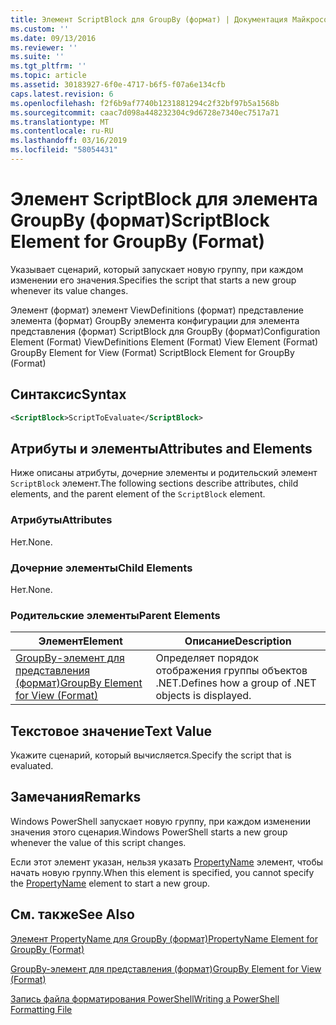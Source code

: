 ```yaml
---
title: Элемент ScriptBlock для GroupBy (формат) | Документация Майкрософт
ms.custom: ''
ms.date: 09/13/2016
ms.reviewer: ''
ms.suite: ''
ms.tgt_pltfrm: ''
ms.topic: article
ms.assetid: 30183927-6f0e-4717-b6f5-f07a6e134cfb
caps.latest.revision: 6
ms.openlocfilehash: f2f6b9af7740b1231881294c2f32bf97b5a1568b
ms.sourcegitcommit: caac7d098a448232304c9d6728e7340ec7517a71
ms.translationtype: MT
ms.contentlocale: ru-RU
ms.lasthandoff: 03/16/2019
ms.locfileid: "58054431"
---
```

# <a name="scriptblock-element-for-groupby-format"></a><span data-ttu-id="2d7ab-102">Элемент ScriptBlock для элемента GroupBy (формат)</span><span class="sxs-lookup"><span data-stu-id="2d7ab-102">ScriptBlock Element for GroupBy (Format)</span></span>

<span data-ttu-id="2d7ab-103">Указывает сценарий, который запускает новую группу, при каждом изменении его значения.</span><span class="sxs-lookup"><span data-stu-id="2d7ab-103">Specifies the script that starts a new group whenever its value changes.</span></span>

<span data-ttu-id="2d7ab-104">Элемент (формат) элемент ViewDefinitions (формат) представление элемента (формат) GroupBy элемента конфигурации для элемента представления (формат) ScriptBlock для GroupBy (формат)</span><span class="sxs-lookup"><span data-stu-id="2d7ab-104">Configuration Element (Format) ViewDefinitions Element (Format) View Element (Format) GroupBy Element for View (Format) ScriptBlock Element for GroupBy (Format)</span></span>

## <a name="syntax"></a><span data-ttu-id="2d7ab-105">Синтаксис</span><span class="sxs-lookup"><span data-stu-id="2d7ab-105">Syntax</span></span>

```xml
<ScriptBlock>ScriptToEvaluate</ScriptBlock>
```

## <a name="attributes-and-elements"></a><span data-ttu-id="2d7ab-106">Атрибуты и элементы</span><span class="sxs-lookup"><span data-stu-id="2d7ab-106">Attributes and Elements</span></span>

<span data-ttu-id="2d7ab-107">Ниже описаны атрибуты, дочерние элементы и родительский элемент `ScriptBlock` элемент.</span><span class="sxs-lookup"><span data-stu-id="2d7ab-107">The following sections describe attributes, child elements, and the parent element of the `ScriptBlock` element.</span></span>

### <a name="attributes"></a><span data-ttu-id="2d7ab-108">Атрибуты</span><span class="sxs-lookup"><span data-stu-id="2d7ab-108">Attributes</span></span>

<span data-ttu-id="2d7ab-109">Нет.</span><span class="sxs-lookup"><span data-stu-id="2d7ab-109">None.</span></span>

### <a name="child-elements"></a><span data-ttu-id="2d7ab-110">Дочерние элементы</span><span class="sxs-lookup"><span data-stu-id="2d7ab-110">Child Elements</span></span>

<span data-ttu-id="2d7ab-111">Нет.</span><span class="sxs-lookup"><span data-stu-id="2d7ab-111">None.</span></span>

### <a name="parent-elements"></a><span data-ttu-id="2d7ab-112">Родительские элементы</span><span class="sxs-lookup"><span data-stu-id="2d7ab-112">Parent Elements</span></span>

|<span data-ttu-id="2d7ab-113">Элемент</span><span class="sxs-lookup"><span data-stu-id="2d7ab-113">Element</span></span>|<span data-ttu-id="2d7ab-114">Описание</span><span class="sxs-lookup"><span data-stu-id="2d7ab-114">Description</span></span>|
|-------------|-----------------|
|[<span data-ttu-id="2d7ab-115">GroupBy-элемент для представления (формат)</span><span class="sxs-lookup"><span data-stu-id="2d7ab-115">GroupBy Element for View (Format)</span></span>](./groupby-element-for-view-format.md)|<span data-ttu-id="2d7ab-116">Определяет порядок отображения группы объектов .NET.</span><span class="sxs-lookup"><span data-stu-id="2d7ab-116">Defines how a group of .NET objects is displayed.</span></span>|

## <a name="text-value"></a><span data-ttu-id="2d7ab-117">Текстовое значение</span><span class="sxs-lookup"><span data-stu-id="2d7ab-117">Text Value</span></span>

<span data-ttu-id="2d7ab-118">Укажите сценарий, который вычисляется.</span><span class="sxs-lookup"><span data-stu-id="2d7ab-118">Specify the script that is evaluated.</span></span>

## <a name="remarks"></a><span data-ttu-id="2d7ab-119">Замечания</span><span class="sxs-lookup"><span data-stu-id="2d7ab-119">Remarks</span></span>

<span data-ttu-id="2d7ab-120">Windows PowerShell запускает новую группу, при каждом изменении значения этого сценария.</span><span class="sxs-lookup"><span data-stu-id="2d7ab-120">Windows PowerShell starts a new group whenever the value of this script changes.</span></span>

<span data-ttu-id="2d7ab-121">Если этот элемент указан, нельзя указать [PropertyName](http://msdn.microsoft.com/en-us/396dede0-039a-4a87-a5ef-3ecabb729676) элемент, чтобы начать новую группу.</span><span class="sxs-lookup"><span data-stu-id="2d7ab-121">When this element is specified, you cannot specify the [PropertyName](http://msdn.microsoft.com/en-us/396dede0-039a-4a87-a5ef-3ecabb729676) element to start a new group.</span></span>

## <a name="see-also"></a><span data-ttu-id="2d7ab-122">См. также</span><span class="sxs-lookup"><span data-stu-id="2d7ab-122">See Also</span></span>

[<span data-ttu-id="2d7ab-123">Элемент PropertyName для GroupBy (формат)</span><span class="sxs-lookup"><span data-stu-id="2d7ab-123">PropertyName Element for GroupBy (Format)</span></span>](./propertyname-element-for-groupby-format.md)

[<span data-ttu-id="2d7ab-124">GroupBy-элемент для представления (формат)</span><span class="sxs-lookup"><span data-stu-id="2d7ab-124">GroupBy Element for View (Format)</span></span>](./groupby-element-for-view-format.md)

[<span data-ttu-id="2d7ab-125">Запись файла форматирования PowerShell</span><span class="sxs-lookup"><span data-stu-id="2d7ab-125">Writing a PowerShell Formatting File</span></span>](./writing-a-powershell-formatting-file.md)

